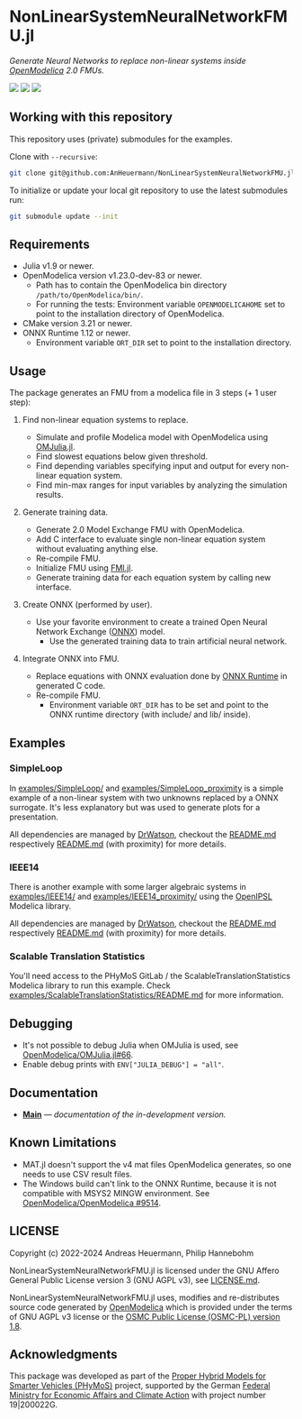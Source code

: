 # NonLinearSystemNeuralNetworkFMU.jl

*Generate Neural Networks to replace non-linear systems inside [OpenModelica](https://openmodelica.org/) 2.0 FMUs.*

[![][docs-dev-img]][docs-dev-url] [![][GHA-img-linux]][GHA-url-linux] [![][GHA-img-win]][GHA-url-win]

## Working with this repository

This repository uses (private) submodules for the examples.

Clone with `--recursive`:

```bash
git clone git@github.com:AnHeuermann/NonLinearSystemNeuralNetworkFMU.jl.git --recursive
```

To initialize or update your local git repository to use the latest submodules run:

```bash
git submodule update --init
```

## Requirements

  - Julia v1.9 or newer.
  - OpenModelica version v1.23.0-dev-83 or newer.
    - Path has to contain the OpenModelica bin directory `/path/to/OpenModelica/bin/`.
    - For running the tests: Environment variable `OPENMODELICAHOME` set to point to the installation directory of OpenModelica.
  - CMake version 3.21 or newer.
  - ONNX Runtime 1.12 or newer.
    - Environment variable `ORT_DIR` set to point to the installation directory.

## Usage

The package generates an FMU from a modelica file in 3 steps (+ 1 user step):

  1. Find non-linear equation systems to replace.

      * Simulate and profile Modelica model with OpenModelica using
        [OMJulia.jl](https://github.com/OpenModelica/OMJulia.jl).
      * Find slowest equations below given threshold.
      * Find depending variables specifying input and output for every
        non-linear equation system.
      * Find min-max ranges for input variables by analyzing the simulation results.

  2. Generate training data.

      * Generate 2.0 Model Exchange FMU with OpenModelica.
      * Add C interface to evaluate single non-linear equation system without evaluating anything else.
      * Re-compile FMU.
      * Initialize FMU using [FMI.jl](https://github.com/ThummeTo/FMI.jl).
      * Generate training data for each equation system by calling new interface.

  3. Create ONNX (performed by user).

      * Use your favorite environment to create a trained Open Neural Network Exchange ([ONNX](https://onnx.ai/)) model.
        * Use the generated training data to train artificial neural network.

  4. Integrate ONNX into FMU.

      * Replace equations with ONNX evaluation done by [ONNX Runtime](https://onnxruntime.ai/) in generated C code.
      * Re-compile FMU.
        * Environment variable `ORT_DIR` has to be set and point to the ONNX runtime directory (with include/ and lib/ inside).

## Examples

### SimpleLoop

In [examples/SimpleLoop/](examples/SimpleLoop/) and
[examples/SimpleLoop_proximity](examples/SimpleLoop_proximity/) is a simple example
of a non-linear system with two unknowns replaced by a ONNX surrogate. It's less
explanatory but was used to generate plots for a presentation.

All dependencies are managed by [DrWatson](https://juliadynamics.github.io/DrWatson.jl/stable/),
checkout the [README.md](examples/SimpleLoop/README.md) respectively
[README.md](examples/SimpleLoop_proximity/README.md) (with proximity) for more details.

### IEEE14

There is another example with some larger algebraic systems in
[examples/IEEE14/](./examples/IEEE14/) and
[examples/IEEE14_proximity/](./examples/IEEE14_proximity/) using the
[OpenIPSL](https://github.com/OpenIPSL/OpenIPSL) Modelica library.

All dependencies are managed by [DrWatson](https://juliadynamics.github.io/DrWatson.jl/stable/),
checkout the [README.md](examples/IEEE14/README.md) respectively
[README.md](examples/IEEE14_proximity/README.md) (with proximity) for more details.

### Scalable Translation Statistics

You'll need access to the PHyMoS GitLab / the ScalableTranslationStatistics Modelica
library to run this example. Check
[examples/ScalableTranslationStatistics/README.md](examples/ScalableTranslationStatistics/README.md)
for more information.

## Debugging

  - It's not possible to debug Julia when OMJulia is used, see
    [OpenModelica/OMJulia.jl#66](https://github.com/OpenModelica/OMJulia.jl/issues/66).
  - Enable debug prints with `ENV["JULIA_DEBUG"] = "all"`.

## Documentation

- [**Main**][docs-dev-url] &mdash; *documentation of the in-development version.*

## Known Limitations

  - MAT.jl doesn't support the v4 mat files OpenModelica generates, so one
    needs to use CSV result files.
  - The Windows build can't link to the ONNX Runtime, because it is not compatible with MSYS2 MINGW environment. See [OpenModelica/OpenModelica #9514](https://github.com/OpenModelica/OpenModelica/issues/9514).

## LICENSE

Copyright (c) 2022-2024 Andreas Heuermann, Philip Hannebohm

NonLinearSystemNeuralNetworkFMU.jl is licensed under the GNU Affero General Public License
version 3 (GNU AGPL v3), see [LICENSE.md](./LICENSE.md).

NonLinearSystemNeuralNetworkFMU.jl uses, modifies and re-distributes source code generated
by [OpenModelica](https://openmodelica.org/) which is provided under the terms of GNU AGPL
v3 license or the [OSMC Public License (OSMC-PL) version 1.8](https://openmodelica.org/osmc-pl/osmc-pl-1.8.txt).

## Acknowledgments

This package was developed as part of the [Proper Hybrid Models for Smarter Vehicles (PHyMoS)](https://phymos.de/en/) project,
supported by the German [Federal Ministry for Economic Affairs and Climate Action](https://www.bmwk.de/Navigation/EN/Home/home.html)
with project number 19|200022G.

[docs-dev-img]: https://img.shields.io/badge/docs-dev-blue.svg
[docs-dev-url]: https://anheuermann.github.io/NonLinearSystemNeuralNetworkFMU.jl/dev/

[GHA-img-linux]: https://github.com/AnHeuermann/NonLinearSystemNeuralNetworkFMU.jl/actions/workflows/base-tests-linux.yml/badge.svg?branch=main
[GHA-url-linux]: https://github.com/AnHeuermann/NonLinearSystemNeuralNetworkFMU.jl/actions/workflows/base-tests-linux.yml
[GHA-img-win]: https://github.com/AnHeuermann/NonLinearSystemNeuralNetworkFMU.jl/actions/workflows/base-tests-windows.yml/badge.svg?branch=main
[GHA-url-win]: https://github.com/AnHeuermann/NonLinearSystemNeuralNetworkFMU.jl/actions/workflows/base-tests-windows.yml
